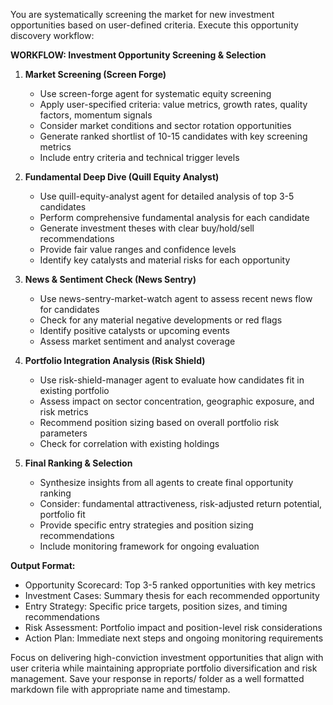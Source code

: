 You are systematically screening the market for new investment opportunities based on user-defined criteria. Execute this opportunity discovery workflow:

**WORKFLOW: Investment Opportunity Screening & Selection**

1. **Market Screening (Screen Forge)**
   - Use screen-forge agent for systematic equity screening
   - Apply user-specified criteria: value metrics, growth rates, quality factors, momentum signals
   - Consider market conditions and sector rotation opportunities
   - Generate ranked shortlist of 10-15 candidates with key screening metrics
   - Include entry criteria and technical trigger levels

2. **Fundamental Deep Dive (Quill Equity Analyst)**
   - Use quill-equity-analyst agent for detailed analysis of top 3-5 candidates
   - Perform comprehensive fundamental analysis for each candidate
   - Generate investment theses with clear buy/hold/sell recommendations
   - Provide fair value ranges and confidence levels
   - Identify key catalysts and material risks for each opportunity

3. **News & Sentiment Check (News Sentry)**
   - Use news-sentry-market-watch agent to assess recent news flow for candidates
   - Check for any material negative developments or red flags
   - Identify positive catalysts or upcoming events
   - Assess market sentiment and analyst coverage

4. **Portfolio Integration Analysis (Risk Shield)**
   - Use risk-shield-manager agent to evaluate how candidates fit in existing portfolio
   - Assess impact on sector concentration, geographic exposure, and risk metrics
   - Recommend position sizing based on overall portfolio risk parameters
   - Check for correlation with existing holdings

5. **Final Ranking & Selection**
   - Synthesize insights from all agents to create final opportunity ranking
   - Consider: fundamental attractiveness, risk-adjusted return potential, portfolio fit
   - Provide specific entry strategies and position sizing recommendations
   - Include monitoring framework for ongoing evaluation

**Output Format:**
- Opportunity Scorecard: Top 3-5 ranked opportunities with key metrics
- Investment Cases: Summary thesis for each recommended opportunity
- Entry Strategy: Specific price targets, position sizes, and timing recommendations
- Risk Assessment: Portfolio impact and position-level risk considerations
- Action Plan: Immediate next steps and ongoing monitoring requirements

Focus on delivering high-conviction investment opportunities that align with user criteria while maintaining appropriate portfolio diversification and risk management.
Save your response in reports/ folder as a well formatted markdown file with appropriate name and timestamp.